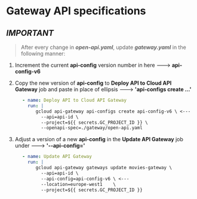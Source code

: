 # Gateway API specifications

***IMPORTANT***
---------------

> After every change in ***open-api.yaml***,
> update ***gateway.yaml*** in the following manner:

1. Increment the current **api-config** version number in here ---> 
   **api-config-v6**

2. Copy the new version of **api-config** to **Deploy API to Cloud API Gateway**
   job and paste in place of ellipsis ---> **'api-configs create ...'**

```yaml
      - name: Deploy API to Cloud API Gateway
        run: |
           gcloud api-gateway api-configs create api-config-v6 \ <---
             --api=api-id \
             --project=${{ secrets.GC_PROJECT_ID }} \
             --openapi-spec=./gateway/open-api.yaml
```

3. Adjust a version of a new **api-config** in the **Update API Gateway** job
   under ---> **'--api-config='**

```yaml
      - name: Update API Gateway
        run: |
           gcloud api-gateway gateways update movies-gateway \
             --api=api-id \
             --api-config=api-config-v6 \ <---
             --location=europe-west1	\
             --project=${{ secrets.GC_PROJECT_ID }}
```